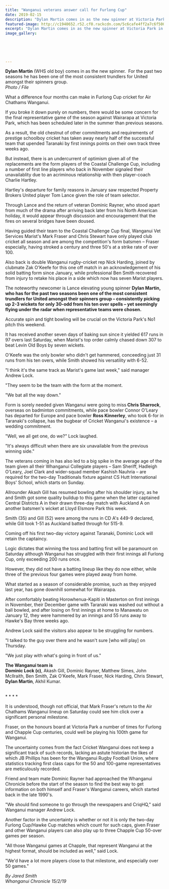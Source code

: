 ```yaml
---
title: "Wanganui veterans answer call for Furlong Cup"
date: 2019-02-15
description: "Dylan Martin comes in as the new spinner at Victoria Park in the Furlong Cup..."
featured-image: http://c1940652.r52.cf0.rackcdn.com/5c6cafe4ff2a7c6f500003a3/Dylan-Martin-320-ex-Chron-15.2.19.jpg
excerpt: "Dylan Martin comes in as the new spinner at Victoria Park in the Furlong Cup."
image_gallery:
    
    
    
    
    
---
```


<p><span><strong>Dylan Martin</strong>&nbsp;(WHS old boy) comes in as the new spinner.&nbsp; For<span>&nbsp;the past two seasons he has been one of the most consistent trundlers for United amongst their spinners group.<br /><em>Photo / File</em></span></span></p>
<p class="element element-paragraph">What a difference four months can make in Furlong Cup cricket for Air Chathams Wanganui.</p>
<p class="element element-paragraph">If you broke it down purely on numbers, there would be some concern for the final representative game of the season against Wairarapa at Victoria Park, which has been scheduled later in the summer than previous seasons.</p>
<p class="element element-paragraph">As a result, the old chestnut of other commitments and requirements of prestige schoolboy cricket has taken away nearly half of the successful team that upended Taranaki by first innings points on their own track three weeks ago.</p>
<p class="element element-paragraph">But instead, there is an undercurrent of optimism given all of the replacements are the form players of the Coastal Challenge Cup, including a number of first line players who back in November signaled their unavailablity due to an acriminous relationship with then player-coach Charlie Hartley.</p>
<p class="element element-paragraph">Hartley's departure for family reasons in January saw respected Property Brokers United player Tom Lance given the role of team selector.</p>
<p class="element element-paragraph">Through Lance and the return of veteran Dominic Rayner, who stood apart from much of the drama after arriving back later from his North American holiday, it would appear through discussion and encouragement that the fires on several bridges have been doused.</p>
<p class="element element-paragraph">Having guided their team to the Coastal Challenge Cup final, Wanganui Vet Services Marist's Mark Fraser and Chris Stewart have only played club cricket all season and are among the competition's form batsmen &ndash; Fraser especially, having stroked a century and three 50's at a strike rate of over 100.</p>
<p class="element element-paragraph">Also back is double Wanganui rugby-cricket rep Nick Harding, joined by clubmate Zak O'Keefe for this one off match in an acknowledgement of his solid batting form since January, while professional Ben Smith recovered from injury to retake his place in a side which now has seven Marist players.</p>
<p class="element element-paragraph">The noteworthy newcomer is Lance elevating young spinner <strong>Dylan Martin, who has for the past two seasons been one of the most consistent trundlers for United amongst their spinners group &ndash; consistently picking up 2-3 wickets for only 30-odd from his ten over spells &ndash; yet seemingly flying under the radar when representative teams were chosen.</strong></p>
<p class="element element-paragraph">Accurate spin and tight bowling will be crucial on the Victoria Park's No1 pitch this weekend.</p>
<p class="element element-paragraph">It has received another seven days of baking sun since it yielded 617 runs in 97 overs last Saturday, when Marist's top order calmly chased down 307 to beat Levin Old Boys by seven wickets.</p>
<p class="element element-paragraph">O'Keefe was the only bowler who didn't get hammered, conceeding just 31 runs from his ten overs, while Smith showed his versatility with 6-52.</p>
<p class="element element-paragraph">"I think it's the same track as Marist's game last week," said manager Andrew Lock.</p>
<p class="element element-paragraph">"They seem to be the team with the form at the moment.</p>
<p class="element element-paragraph">"We bat all the way down."</p>
<p class="element element-paragraph">Form is sorely needed given Wanganui were going to miss<strong> Chris Sharrock</strong>, overseas on badminton commitments, while pace bowler Connor O'Leary has departed for Europe and pace bowler <strong>Ross Kinnerley</strong>, who took 6-for in Taranaki's collapse, has the bugbear of Cricket Wanganui's existence &ndash; a wedding commitment.</p>
<p class="element element-paragraph">"Well, we all get one, do we?" Lock laughed.</p>
<p class="element element-paragraph">"It's always difficult when there are six unavailable from the previous winning side."</p>
<p class="element element-paragraph">The veterans coming in has also led to a big spike in the average age of the team given all their Whanganui Collegiate players &ndash; Sam Sheriff, Hadleigh O'Leary, Joel Clark and wider-squad member Kashish Nauhria &ndash; are required for the two-day Traditionals fixture against CS Hutt International Boys' School, which starts on Sunday.</p>
<p class="element element-paragraph">Allrounder Akash Gill has resumed bowling after his shoulder injury, as he and Smith got some quality buildup to this game when the latter captained Central Districts A in their drawn three-day match with Auckland A on another batsmen's wicket at Lloyd Elsmore Park this week.</p>
<p class="element element-paragraph">Smith (35) and Gill (52) were among the runs in CD A's 449-9 declared, while Gill took 1-51 as Auckland batted through for 515-9.</p>
<p class="element element-paragraph">Coming off his first two-day victory against Taranaki, Dominic Lock will retain the captaincy.</p>
<p class="element element-paragraph">Logic dictates that winning the toss and batting first will be paramount on Saturday although Wanganui has struggled with their first innings all Furlong Cup, only exceeding 200 runs once.</p>
<p class="element element-paragraph">However, they did not have a batting lineup like they do now either, while three of the previous four games were played away from home.</p>
<p class="element element-paragraph">What started as a season of considerable promise, such as they enjoyed last year, has gone downhill somewhat for Wairarapa.</p>
<p class="element element-paragraph">After comfortably beating Horowhenua-Kapiti in Masterton on first innings in November, their December game with Taranaki was washed out without a ball bowled, and after losing on first innings at home to Manawatu on January 12, they were hammered by an innings and 55 runs away to Hawke's Bay three weeks ago.</p>
<p class="element element-paragraph">Andrew Lock said the visitors also appear to be struggling for numbers.</p>
<p class="element element-paragraph">"I talked to the guy over there and he wasn't sure [who will play] on Thursday.</p>
<p class="element element-paragraph">"We just play with what's going in front of us."</p>
<p class="element element-paragraph"><strong>The Wanganui team is</strong><br /><strong>Dominic Lock (c)</strong>, Akash Gill, Dominic Rayner, Matthew Simes, John McIlraith, Ben Smith, Zak O'Keefe, Mark Fraser, Nick Harding, Chris Stewart, <strong>Dylan Martin</strong>, Akhil Kumar.</p>
<p class="element element-paragraph"><br />* * * *</p>
<p class="element element-paragraph">It is understood, though not official, that Mark Fraser's return to the Air Chathams Wanganui lineup on Saturday could see him click over a significant personal milestone.</p>
<p class="element element-paragraph">Fraser, on the honours board at Victoria Park a number of times for Furlong and Chapple Cup centuries, could well be playing his 100th game for Wanganui.</p>
<p class="element element-paragraph">The uncertainty comes from the fact Cricket Wanganui does not keep a significant track of such records, lacking an astute historian the likes of which JB Phillips has been for the Wanganui Rugby Football Union, where statistics tracking first class caps for the 50 and 100-game representatives are meticulously recorded.</p>
<p class="element element-paragraph">Friend and team mate Dominic Rayner had approached the Whanganui Chronicle before the start of the season to find the best way to get information on both himself and Fraser's Wanganui careers, which started back in the late 1990's.</p>
<p class="element element-paragraph">"We should find someone to go through the newspapers and CriqHQ," said Wanganui manager Andrew Lock.</p>
<p class="element element-paragraph">Another factor in the uncertainty is whether or not it is only the two-day Furlong Cup/Hawke Cup matches which count for such caps, given Fraser and other Wanganui players can also play up to three Chapple Cup 50-over games per season.</p>
<p class="element element-paragraph">"All those Wanganui games at Chapple, that represent Wanganui at the highest format, should be included as well," said Lock.</p>
<p class="element element-paragraph">"We'd have a lot more players close to that milestone, and especially over 50 games."</p>
<p class="element element-paragraph"><em>By Jared Smith</em><br /><em>Whanganui Chronicle 15/2/19</em></p>

